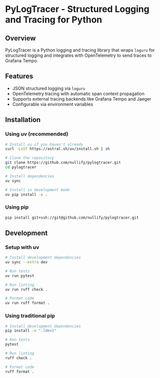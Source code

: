 # PyLogTracer - Structured Logging and Tracing for Python

## Overview
PyLogTracer is a Python logging and tracing library that wraps `loguru` for structured logging and integrates with OpenTelemetry to send traces to Grafana Tempo.

## Features
- JSON structured logging via `loguru`
- OpenTelemetry tracing with automatic span context propagation
- Supports external tracing backends like Grafana Tempo and Jaeger
- Configurable via environment variables

## Installation

### Using uv (recommended)
```bash
# Install uv if you haven't already
curl -LsSf https://astral.sh/uv/install.sh | sh

# Clone the repository
git clone https://github.com/nullify/pylogtracer.git
cd pylogtracer

# Install dependencies
uv sync

# Install in development mode
uv pip install -e .
```

### Using pip
```bash
pip install git+ssh://git@github.com/nullify/pylogtracer.git
```

## Development

### Setup with uv
```bash
# Install development dependencies
uv sync --extra dev

# Run tests
uv run pytest

# Run linting
uv run ruff check .

# Format code
uv run ruff format .
```

### Using traditional pip
```bash
# Install development dependencies
pip install -e ".[dev]"

# Run tests
pytest

# Run linting
ruff check .

# Format code
ruff format .
```
